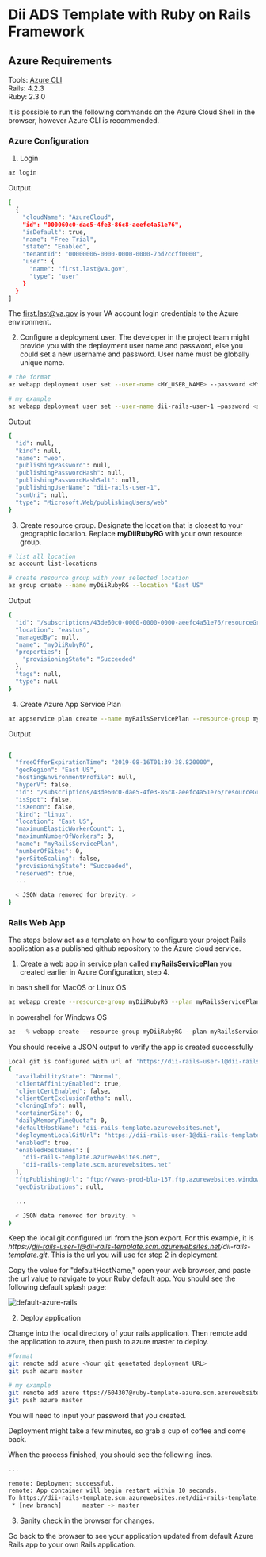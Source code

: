 # Dii ADS Template with Ruby on Rails Framework  

## Azure Requirements   

Tools: [Azure CLI](https://docs.microsoft.com/en-us/cli/azure/?view=azure-cli-latest)      
Rails: 4.2.3  
Ruby: 2.3.0


It is possible to run the following commands on the Azure Cloud Shell in the browser, however Azure CLI is recommended.  


### Azure Configuration 

1. Login 

``` bash
az login
```

Output

```bash
[
  {
    "cloudName": "AzureCloud",
    "id": "000060c0-dae5-4fe3-86c8-aeefc4a51e76",
    "isDefault": true,
    "name": "Free Trial",
    "state": "Enabled",
    "tenantId": "00000006-0000-0000-0000-7bd2ccff0000",
    "user": {
      "name": "first.last@va.gov",
      "type": "user"
    }
  }
]
```

The first.last@va.gov is your VA account login credentials to the Azure environment.  

2. Configure a deployment user. The developer in the project team might provide you with the deployment  user name and password, else you could set a new username and password.  User name must be globally unique name. 

```bash
# the format
az webapp deployment user set --user-name <MY_USER_NAME> --password <MY_PASSWORD>

# my example
az webapp deployment user set --user-name dii-rails-user-1 —password <secretpwhere>
``` 

Output

```bash
{
  "id": null,
  "kind": null,
  "name": "web",
  "publishingPassword": null,
  "publishingPasswordHash": null,
  "publishingPasswordHashSalt": null,
  "publishingUserName": "dii-rails-user-1",
  "scmUri": null,
  "type": "Microsoft.Web/publishingUsers/web"
}
```

3. Create resource group. Designate the location that is closest to your geographic location.  Replace **myDiiRubyRG** with your own resource group.  

```bash
# list all location
az account list-locations

# create resource group with your selected location
az group create --name myDiiRubyRG --location "East US"
```
Output 

```bash
{
  "id": "/subscriptions/43de60c0-0000-0000-0000-aeefc4a51e76/resourceGroups/myDiiRubyRG",
  "location": "eastus",
  "managedBy": null,
  "name": "myDiiRubyRG",
  "properties": {
    "provisioningState": "Succeeded"
  },
  "tags": null,
  "type": null
}
```

4. Create Azure App Service Plan  

```bash
az appservice plan create --name myRailsServicePlan --resource-group myDiiRubyRG  --sku B1 --is-linux

```

Output

```bash

{
  "freeOfferExpirationTime": "2019-08-16T01:39:38.820000",
  "geoRegion": "East US",
  "hostingEnvironmentProfile": null,
  "hyperV": false,
  "id": "/subscriptions/43de60c0-dae5-4fe3-86c8-aeefc4a51e76/resourceGroups/myDiiRubyRG/providers/Microsoft.Web/serverfarms/myRailsServicePlan",
  "isSpot": false,
  "isXenon": false,
  "kind": "linux",
  "location": "East US",
  "maximumElasticWorkerCount": 1,
  "maximumNumberOfWorkers": 3,
  "name": "myRailsServicePlan",
  "numberOfSites": 0,
  "perSiteScaling": false,
  "provisioningState": "Succeeded",
  "reserved": true,
  ...

  < JSON data removed for brevity. >
}
```

### Rails Web App  

The steps below act as a template on how to configure your project Rails application as a published github repository to the Azure cloud service. 


1. Create a web app in service plan called **myRailsServicePlan** you created earlier in Azure Configuration, step 4.    


In bash shell for MacOS or Linux OS  

 ```bash 
az webapp create --resource-group myDiiRubyRG --plan myRailsServicePlan --name <app-name> --runtime "RUBY|2.6.2" --deployment-local-git
 ```

In powershell for Windows OS

 ```powershell
az --% webapp create --resource-group myDiiRubyRG --plan myRailsServicePlan --name <app-name> --runtime "RUBY|2.6.2" --deployment-local-git
```

You should receive a JSON output to verify the app is created successfully

```bash
Local git is configured with url of 'https://dii-rails-user-1@dii-rails-template.scm.azurewebsites.net/dii-rails-template.git'
{
  "availabilityState": "Normal",
  "clientAffinityEnabled": true,
  "clientCertEnabled": false,
  "clientCertExclusionPaths": null,
  "cloningInfo": null,
  "containerSize": 0,
  "dailyMemoryTimeQuota": 0,
  "defaultHostName": "dii-rails-template.azurewebsites.net",
  "deploymentLocalGitUrl": "https://dii-rails-user-1@dii-rails-template.scm.azurewebsites.net/dii-rails-template.git",
  "enabled": true,
  "enabledHostNames": [
    "dii-rails-template.azurewebsites.net",
    "dii-rails-template.scm.azurewebsites.net"
  ],
  "ftpPublishingUrl": "ftp://waws-prod-blu-137.ftp.azurewebsites.windows.net/site/wwwroot",
  "geoDistributions": null,

  ...

  < JSON data removed for brevity. >
}
```

Keep the local git configured url from the json export.  For this example, it is *https://dii-rails-user-1@dii-rails-template.scm.azurewebsites.net/dii-rails-template.git*.  This is the url you will use for step 2 in deployment.  

Copy the value for "defaultHostName," open your web browser, and paste the url value to navigate to your Ruby default app. You should see the following default splash page:  

![default-azure-rails](azure-default-screenshot.jpg)

2. Deploy application   

Change into the local directory of your rails application.  Then remote add the application to azure, then push to azure master to deploy.  

```bash
#format 
git remote add azure <Your git genetated deployment URL>
git push azure master

# my example
git remote add azure ttps://604307@ruby-template-azure.scm.azurewebsites.net/ruby-template-azure.git
git push azure master
```

You will need to input your password that you created.    

Deployment might take a few minutes, so grab a cup of coffee and come back.  

When the process finished, you should see the following lines.  

```bash
...

remote: Deployment successful.
remote: App container will begin restart within 10 seconds.
To https://dii-rails-template.scm.azurewebsites.net/dii-rails-template.git
 * [new branch]      master -> master

```

3. Sanity check in the browser for changes.  

Go back to the browser to see your application updated from default Azure Rails app to your own Rails application.







